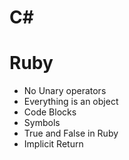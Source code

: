 # C#




# Ruby
* No Unary operators
* Everything is an object
* Code Blocks
* Symbols
* True and False in Ruby
* Implicit Return 
